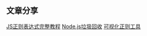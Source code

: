 ## 文章分享
[JS正则表达式完整教程](https://juejin.im/post/5965943ff265da6c30653879)
[Node.js垃圾回收](https://eggggger.xyz/2016/10/22/node-gc/)
[可视化正则工具](http://regexr.com/)
